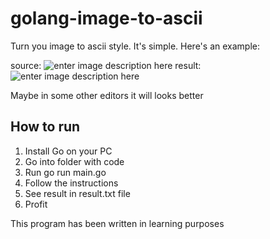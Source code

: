 # golang-image-to-ascii

Turn you image to ascii style. It's simple.
Here's an example:

source: 
![enter image description here](https://i.ibb.co/d4cJSFH/cat.png)
result:
![enter image description here](https://i.ibb.co/VQ6KqCs/cat2.png)


Maybe in some other editors it will looks better

## How to run
1. Install Go on your PC
2. Go into folder with code
3. Run go run main.go
4. Follow the instructions
5. See result in result.txt file
6. Profit

This program has been written in learning purposes
